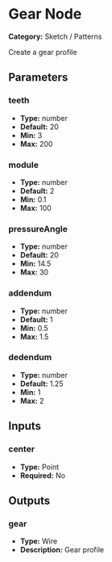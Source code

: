 
# Gear Node

**Category:** Sketch / Patterns

Create a gear profile

## Parameters


### teeth
- **Type:** number
- **Default:** 20
- **Min:** 3
- **Max:** 200



### module
- **Type:** number
- **Default:** 2
- **Min:** 0.1
- **Max:** 100



### pressureAngle
- **Type:** number
- **Default:** 20
- **Min:** 14.5
- **Max:** 30



### addendum
- **Type:** number
- **Default:** 1
- **Min:** 0.5
- **Max:** 1.5



### dedendum
- **Type:** number
- **Default:** 1.25
- **Min:** 1
- **Max:** 2



## Inputs


### center
- **Type:** Point
- **Required:** No



## Outputs


### gear
- **Type:** Wire
- **Description:** Gear profile



